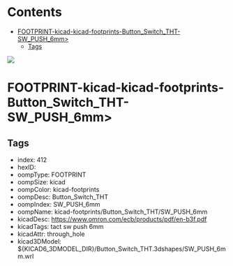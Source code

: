 



Contents
========

* [FOOTPRINT-kicad-kicad-footprints-Button_Switch_THT-SW_PUSH_6mm>](#footprint-kicad-kicad-footprints-button_switch_tht-sw_push_6mm)
	* [Tags](#tags)
  
![][im]
# FOOTPRINT-kicad-kicad-footprints-Button_Switch_THT-SW_PUSH_6mm>

## Tags

- index: 412
- hexID: 
- oompType: FOOTPRINT
- oompSize: kicad
- oompColor: kicad-footprints
- oompDesc: Button_Switch_THT
- oompIndex: SW_PUSH_6mm
- oompName: kicad-footprints/Button_Switch_THT/SW_PUSH_6mm
- kicadDesc: https://www.omron.com/ecb/products/pdf/en-b3f.pdf
- kicadTags: tact sw push 6mm
- kicadAttr: through_hole
- kicad3DModel: ${KICAD6_3DMODEL_DIR}/Button_Switch_THT.3dshapes/SW_PUSH_6mm.wrl



[im]: image.png
